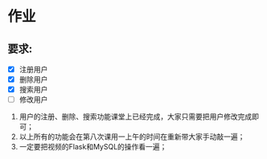 # 作业 

## 要求:

- [x] 注册用户
- [x] 删除用户
- [x] 搜索用户
- [ ] 修改用户

1. 用户的注册、删除、搜索功能课堂上已经完成，大家只需要把用户修改完成即可；
2. 以上所有的功能会在第八次课用一上午的时间在重新带大家手动敲一遍；
3. 一定要把视频的Flask和MySQL的操作看一遍；

